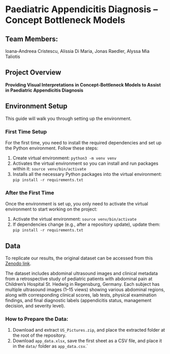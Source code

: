 # Paediatric Appendicitis Diagnosis – Concept Bottleneck Models

## Team Members:
Ioana-Andreea Cristescu, Alissia Di Maria, Jonas Raedler, Alyssa Mia Taliotis

## Project Overview
**Providing Visual Interpretations in Concept-Bottleneck Models to Assist in Paediatric Appendicitis Diagnosis**  

## Environment Setup 
This guide will walk you through setting up the environment.

### First Time Setup 
For the first time, you need to install the required dependencies and set up the Python environment. Follow these steps:

1. Create virtual environment: `python3 -m venv venv`
2. Activates the virtual environment so you can install and run packages within it: `source venv/bin/activate`
3. Installs all the necessary Python packages into the virtual environment: `pip install -r requirements.txt` 

### After the First Time
Once the environment is set up, you only need to activate the virtual environment to start working on the project:

1. Activate the virtual environment: `source venv/bin/activate`
2. If dependencies change (e.g., after a repository update), update them: `pip install -r requirements.txt`

## Data 
To replicate our results, the original dataset can be accessed from this [Zenodo link](https://zenodo.org/records/7669442).

The dataset includes abdominal ultrasound images and clinical metadata from a retrospective study of pediatric patients with abdominal pain at Children’s Hospital St. Hedwig in Regensburg, Germany. Each subject has multiple ultrasound images (1–15 views) showing various abdominal regions, along with corresponding clinical scores, lab tests, physical examination findings, and final diagnostic labels (appendicitis status, management decision, and severity level).

### How to Prepare the Data:
1. Download and extract `US_Pictures.zip`, and place the extracted folder at the root of the repository.
2. Download `app_data.xlsx`, save the first sheet as a CSV file, and place it in the `data/` folder as `app_data.csv`.`
